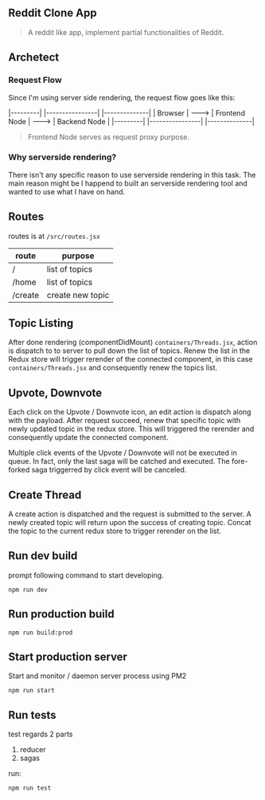 ## Reddit Clone App

> A reddit like app, implement partial functionalities of Reddit.

## Archetect

### Request Flow

Since I'm using server side rendering, the request flow goes like this:

|---------|      |----------------|      |--------------|
| Browser | ---> | Frontend Node  | ---> | Backend Node |
|---------|      |----------------|      |--------------|

> Frontend Node serves as request proxy purpose.

### Why serverside rendering?

There isn't any specific reason to use serverside rendering in this task. The main reason might be I happend to built an serverside rendering tool and wanted to use what I have on hand.

## Routes

routes is at `/src/routes.jsx`

|route  | purpose           |
|-------|-------------------|
|  /    | list of topics    |
|/home  | list of topics    |
|/create| create new topic  |

## Topic Listing

After done rendering (componentDidMount) `containers/Threads.jsx`, action is dispatch to to server to pull down the list of topics. Renew the list in the Redux store will trigger rerender of the connected component, in this case `containers/Threads.jsx` and consequently renew the topics list.

## Upvote, Downvote

Each click on the Upvote / Downvote icon, an edit action is dispatch along with the payload. After request succeed, renew that specific topic with newly updated topic in the redux store. This will triggered the rerender and consequently update the connected component.

Multiple click events of the Upvote / Downvote will not be executed in queue. In fact, only the last saga will be catched and executed. The fore-forked saga triggerred by click event will be canceled.

## Create Thread

A create action is dispatched and the request is submitted to the server. A newly created topic will return upon the success of creating topic. Concat the topic to the current redux store to trigger rerender on the list.

## Run dev build

prompt following command to start developing.

`npm run dev`

## Run production build

`npm run build:prod`

## Start production server

Start and monitor / daemon server process using PM2

`npm run start`

## Run tests

test regards 2 parts

1. reducer
2. sagas

run:

`npm run test`
